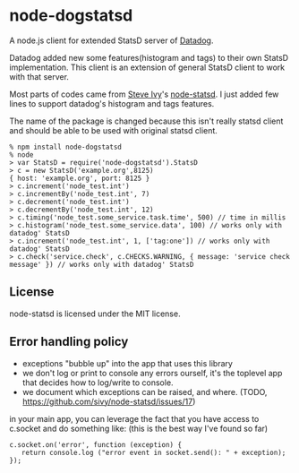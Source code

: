 # node-dogstatsd

A node.js client for extended StatsD server of [Datadog](http://www.datadoghq.com).

Datadog added new some features(histogram and tags) to their own StatsD implementation.
This client is an extension of general StatsD client to work with that server.

Most parts of codes came from [Steve Ivy](https://github.com/sivy)'s [node-statsd](https://github.com/sivy/node-statsd).
I just added few lines to support datadog's histogram and tags features.

The name of the package is changed because this isn't really statsd client and should be able to be used with original statsd client.

    % npm install node-dogstatsd
    % node
    > var StatsD = require('node-dogstatsd').StatsD
    > c = new StatsD('example.org',8125)
    { host: 'example.org', port: 8125 }
    > c.increment('node_test.int')
    > c.incrementBy('node_test.int', 7)
    > c.decrement('node_test.int')
    > c.decrementBy('node_test.int', 12)
    > c.timing('node_test.some_service.task.time', 500) // time in millis
    > c.histogram('node_test.some_service.data', 100) // works only with datadog' StatsD
    > c.increment('node_test.int', 1, ['tag:one']) // works only with datadog' StatsD
    > c.check('service.check', c.CHECKS.WARNING, { message: 'service check message' }) // works only with datadog' StatsD

## License

node-statsd is licensed under the MIT license.

## Error handling policy

* exceptions "bubble up" into the app that uses this library
* we don't log or print to console any errors ourself, it's the toplevel app that decides how to log/write to console.
* we document which exceptions can be raised, and where. (TODO, https://github.com/sivy/node-statsd/issues/17)

in your main app, you can leverage the fact that you have access to c.socket and do something like:
(this is the best way I've found so far)

    c.socket.on('error', function (exception) {
       return console.log ("error event in socket.send(): " + exception);
    });
